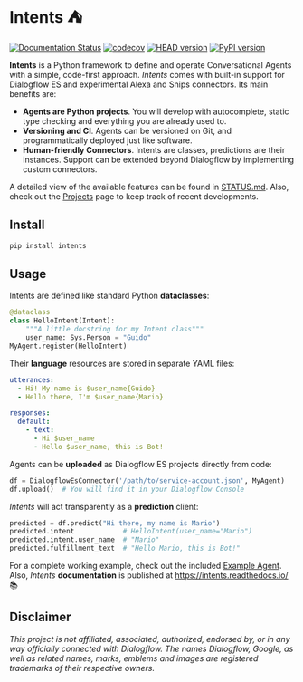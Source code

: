 # Intents ⛺

[![Documentation Status](https://readthedocs.org/projects/intents/badge/?version=latest)](https://intents.readthedocs.io/en/latest/?badge=latest)
[![codecov](https://codecov.io/gh/dariowho/intents/branch/master/graph/badge.svg?token=XAVLW70J8S)](https://codecov.io/gh/dariowho/intents)
[![HEAD version](https://img.shields.io/badge/head-v0.3.0-blue.svg)](https://img.shields.io/badge/head-v0.3.0-blue.svg)
[![PyPI version](https://badge.fury.io/py/intents.svg)](https://badge.fury.io/py/intents)

**Intents** is a Python framework to define and operate
Conversational Agents with a simple, code-first approach. *Intents* comes with
built-in support for Dialogflow ES and experimental Alexa and Snips connectors. Its main benefits are:

* **Agents are Python projects**. You will develop with autocomplete, static type checking
  and everything you are already used to.
* **Versioning and CI**. Agents can be versioned on Git, and programmatically
  deployed just like software.
* **Human-friendly Connectors**. Intents are classes, predictions are their
  instances. Support can be extended beyond Dialogflow by implementing custom connectors.

A detailed view of the available features can be found in
[STATUS.md](STATUS.md). Also, check out the
[Projects](https://github.com/dariowho/intents/projects) page to keep track of
recent developments.

## Install

```sh
pip install intents
```

## Usage

Intents are defined like standard Python **dataclasses**:

```python
@dataclass
class HelloIntent(Intent):
    """A little docstring for my Intent class"""
    user_name: Sys.Person = "Guido"
MyAgent.register(HelloIntent)
```

Their **language** resources are stored in separate YAML files:

```yaml
utterances:
  - Hi! My name is $user_name{Guido}
  - Hello there, I'm $user_name{Mario}

responses:
  default:
    - text:
      - Hi $user_name
      - Hello $user_name, this is Bot!
```

Agents can be **uploaded** as Dialogflow ES projects directly from code:

```python
df = DialogflowEsConnector('/path/to/service-account.json', MyAgent)
df.upload()  # You will find it in your Dialogflow Console
```

*Intents* will act transparently as a **prediction** client:

```python
predicted = df.predict("Hi there, my name is Mario")
predicted.intent            # HelloIntent(user_name="Mario")
predicted.intent.user_name  # "Mario"
predicted.fulfillment_text  # "Hello Mario, this is Bot!"
```

For a complete working example, check out the included [Example Agent](example_agent/). Also, *Intents* **documentation** is published at https://intents.readthedocs.io/ 📚

## Disclaimer

*This project is not affiliated, associated, authorized, endorsed by, or in any way officially connected with Dialogflow. The names Dialogflow, Google, as well as related names, marks, emblems and images are registered trademarks of their respective owners.*
